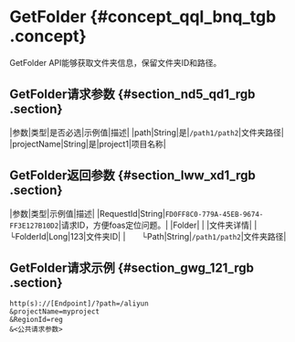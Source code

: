 # GetFolder {#concept_qql_bnq_tgb .concept}

GetFolder API能够获取文件夹信息，保留文件夹ID和路径。

## GetFolder请求参数 {#section_nd5_qd1_rgb .section}

|参数|类型|是否必选|示例值|描述|
|path|String|是|`/path1/path2`|文件夹路径|
|projectName|String|是|project1|项目名称|

## GetFolder返回参数 {#section_lww_xd1_rgb .section}

|参数|类型|示例值|描述|
|RequestId|String|`FD0FF8C0-779A-45EB-9674-FF3E127B10D2`|请求ID，方便foas定位问题。|
|Folder| | |文件夹详情|
|  └FolderId|Long|123|文件夹ID|
|  └Path|String|`/path1/path2`|文件夹路径|

## GetFolder请求示例 {#section_gwg_121_rgb .section}

```
http(s)://[Endpoint]/?path=/aliyun
&projectName=myproject
&RegionId=reg
&<公共请求参数>
```


